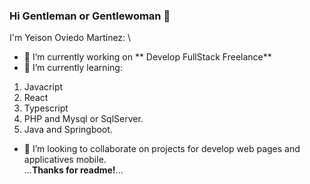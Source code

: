 ### Hi Gentleman or Gentlewoman 👋
<!--
**yomark14/yomark14** is a ✨ _special_ ✨ repository because its `README.md` (this file) appears on your GitHub profile.

Here are some ideas to get you started:
-->
I'm Yeison Oviedo Martinez: \ 
- 🔭 I’m currently working on ** Develop FullStack Freelance**
- 🌱 I’m currently learning:
1. Javacript
2. React 
3. Typescript 
4. PHP and Mysql or SqlServer.
5. Java and Springboot. 
- 👯 I’m looking to collaborate on projects for develop web pages and applicatives mobile. \
...**Thanks for readme!**...


